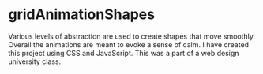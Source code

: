 # gridAnimationShapes
Various levels of abstraction are used to create shapes that move smoothly. Overall the animations are meant to evoke a sense of calm. I have created this project using CSS and JavaScript. This was a part of a web design university class.
